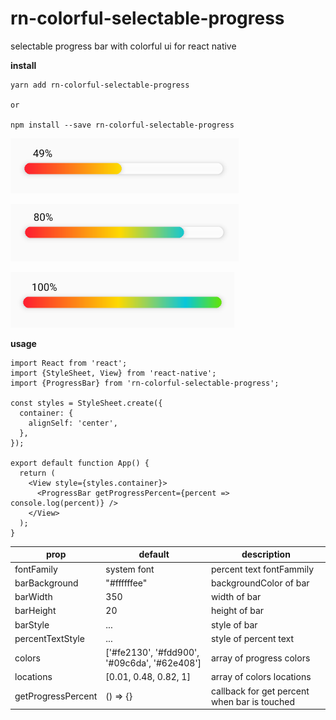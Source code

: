 # rn-colorful-selectable-progress

selectable progress bar with colorful ui for react native


**install**
```
yarn add rn-colorful-selectable-progress

or

npm install --save rn-colorful-selectable-progress
```

![](screenshots/1.png)

![](screenshots/2.png)

![](screenshots/3.png)


**usage**
```
import React from 'react';
import {StyleSheet, View} from 'react-native';
import {ProgressBar} from 'rn-colorful-selectable-progress';

const styles = StyleSheet.create({
  container: {
    alignSelf: 'center',
  },
});

export default function App() {
  return (
    <View style={styles.container}>
      <ProgressBar getProgressPercent={percent => console.log(percent)} />
    </View>
  );
}
```

| prop | default | description |
| --- | --- | --- |
| fontFamily | system font | percent text fontFammily |
| barBackground | "#ffffffee" | backgroundColor of bar |
| barWidth | 350 | width of bar |
| barHeight | 20 | height of bar |
| barStyle | ... | style of bar |
| percentTextStyle | ... | style of percent text |
| colors | ['#fe2130', '#fdd900', '#09c6da', '#62e408'] | array of progress colors |
| locations | [0.01, 0.48, 0.82, 1] | array of colors locations |
| getProgressPercent | () => {} | callback for get percent when bar is touched |


